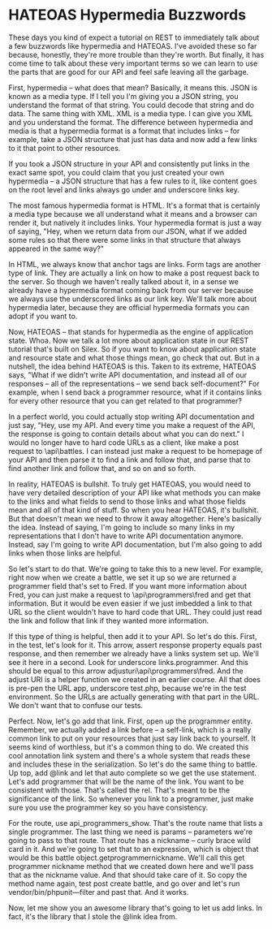 # HATEOAS Hypermedia Buzzwords

These days you kind of expect a tutorial on REST to immediately talk about a few buzzwords like hypermedia and HATEOAS. I've avoided these so far because, honestly, they're more trouble than they're worth. But finally, it has come time to talk about these very important terms so we can learn to use the parts that are good for our API and feel safe leaving all the garbage. 

First, hypermedia – what does that mean? Basically, it means this. JSON is known as a media type. If I tell you I'm giving you a JSON string, you understand the format of that string. You could decode that string and do data. The same thing with XML. XML is a media type. I can give you XML and you understand the format. The difference between hypermedia and media is that a hypermedia format is a format that includes links – for example, take a JSON structure that just has data and now add a few links to it that point to other resources. 

If you took a JSON structure in your API and consistently put links in the exact same spot, you could claim that you just created your own hypermedia – a JSON structure that has a few rules to it, like content goes on the root level and links always go under and underscore links key. 

The most famous hypermedia format is HTML. It's a format that is certainly a media type because we all understand what it means and a browser can render it, but natively it includes links. Your hypermedia format is just a way of saying, "Hey, when we return data from our JSON, what if we added some rules so that there were some links in that structure that always appeared in the same way?"

In HTML, we always know that anchor tags are links. Form tags are another type of link. They are actually a link on how to make a post request back to the server. So though we haven't really talked about it, in a sense we already have a hypermedia format coming back from our server because we always use the underscored links as our link key. We'll talk more about hypermedia later, because they are official hypermedia formats you can adopt if you want to. 

Now, HATEOAS – that stands for hypermedia as the engine of application state. Whoa. Now we talk a lot more about application state in our REST tutorial that's built on Silex. So if you want to know about application state and resource state and what those things mean, go check that out. But in a nutshell, the idea behind HATEOAS is this. Taken to its extreme, HATEOAS says, "What if we didn't write API documentation, and instead all of our responses – all of the representations – we send back self-document?" For example, when I send back a programmer resource, what if it contains links for every other resource that you can get related to that programmer?

In a perfect world, you could actually stop writing API documentation and just say, "Hey, use my API. And every time you make a request of the API, the response is going to contain details about what you can do next." I would no longer have to hard code URLs as a client, like make a post request to \api\battles. I can instead just make a request to be homepage of your API and then parse it to find a link and follow that, and parse that to find another link and follow that, and so on and so forth. 

In reality, HATEOAS is bullshit. To truly get HATEOAS, you would need to have very detailed description of your API like what methods you can make to the links and what fields to send to those links and what those fields mean and all of that kind of stuff. So when you hear HATEOAS, it's bullshit. But that doesn't mean we need to throw it away altogether. Here's basically the idea. Instead of saying, I'm going to include so many links in my representations that I don't have to write API documentation anymore. Instead, say I'm going to write API documentation, but I'm also going to add links when those links are helpful. 

So let's start to do that. We're going to take this to a new level. For example, right now when we create a battle, we set it up so we are returned a programmer field that's set to Fred. If you want more information about Fred, you can just make a request to \api\programmers\fred and get that information. But it would be even easier if we just imbedded a link to that URL so the client wouldn't have to hard code that URL. They could just read the link and follow that link if they wanted more information. 

If this type of thing is helpful, then add it to your API. So let's do this. First, in the test, let's look for it. This arrow, assert response property equals past response, and then remember we already have a links system set up. We'll see it here in a second. Look for underscore links.programmer. And this should be equal to this arrow adjusturi\api\programmers\fred. And the adjust URI is a helper function we created in an earlier course. All that does is pre-pen the URL app, underscore test.php, because we're in the test environment. So the URLs are actually generating with that part in the URL. We don't want that to confuse our tests. 

Perfect. Now, let's go add that link. First, open up the programmer entity. Remember, we actually added a link before – a self-link, which is a really common link to put on your resources that just say link back to yourself. It seems kind of worthless, but it's a common thing to do. We created this cool annotation link system and there's a whole system that reads these and includes these in the serialization. So let's do the same thing to battle. Up top, add @link and let that auto complete so we get the use statement. Let's add programmer that will be the name of the link. You want to be consistent with those. That's called the rel. That's meant to be the significance of the link. So whenever you link to a programmer, just make sure you use the programmer key so you have consistency. 

For the route, use api_programmers_show. That's the route name that lists a single programmer. The last thing we need is params – parameters we're going to pass to that route. That route has a nickname – curly brace wild card in it. And we're going to set that to an expression, which is object that would be this battle object.getprogrammernickname. We'll call this get programmer nickname method that we created down here and we'll pass that as the nickname value. And that should take care of it. So copy the method name again, test post create battle, and go over and let's run vendor/bin/phpunit—filter and past that. And it works. 

Now, let me show you an awesome library that's going to let us add links. In fact, it's the library that I stole the @link idea from. 
